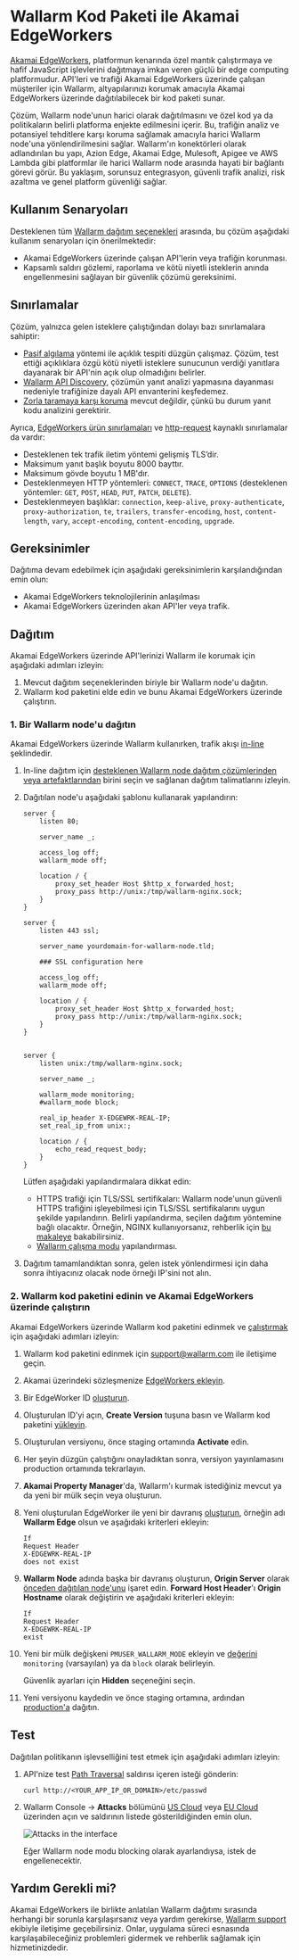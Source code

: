 [ptrav-attack-docs]:                ../../attacks-vulns-list.md#path-traversal
[attacks-in-ui-image]:              ../../images/admin-guides/test-attacks-quickstart.png

# Wallarm Kod Paketi ile Akamai EdgeWorkers

[Akamai EdgeWorkers](https://techdocs.akamai.com/edgeworkers/docs), platformun kenarında özel mantık çalıştırmaya ve hafif JavaScript işlevlerini dağıtmaya imkan veren güçlü bir edge computing platformudur. API'leri ve trafiği Akamai EdgeWorkers üzerinde çalışan müşteriler için Wallarm, altyapılarınızı korumak amacıyla Akamai EdgeWorkers üzerinde dağıtılabilecek bir kod paketi sunar.

Çözüm, Wallarm node'unun harici olarak dağıtılmasını ve özel kod ya da politikaların belirli platforma enjekte edilmesini içerir. Bu, trafiğin analiz ve potansiyel tehditlere karşı koruma sağlamak amacıyla harici Wallarm node'una yönlendirilmesini sağlar. Wallarm'ın konektörleri olarak adlandırılan bu yapı, Azion Edge, Akamai Edge, Mulesoft, Apigee ve AWS Lambda gibi platformlar ile harici Wallarm node arasında hayati bir bağlantı görevi görür. Bu yaklaşım, sorunsuz entegrasyon, güvenli trafik analizi, risk azaltma ve genel platform güvenliği sağlar.

## Kullanım Senaryoları

Desteklenen tüm [Wallarm dağıtım seçenekleri](../supported-deployment-options.md) arasında, bu çözüm aşağıdaki kullanım senaryoları için önerilmektedir:

* Akamai EdgeWorkers üzerinde çalışan API'lerin veya trafiğin korunması.
* Kapsamlı saldırı gözlemi, raporlama ve kötü niyetli isteklerin anında engellenmesini sağlayan bir güvenlik çözümü gereksinimi.

## Sınırlamalar

Çözüm, yalnızca gelen isteklere çalıştığından dolayı bazı sınırlamalara sahiptir:

* [Pasif algılama](../../about-wallarm/detecting-vulnerabilities.md#passive-detection) yöntemi ile açıklık tespiti düzgün çalışmaz. Çözüm, test ettiği açıklıklara özgü kötü niyetli isteklere sunucunun verdiği yanıtlara dayanarak bir API'nin açık olup olmadığını belirler.
* [Wallarm API Discovery](../../api-discovery/overview.md), çözümün yanıt analizi yapmasına dayanması nedeniyle trafiğinize dayalı API envanterini keşfedemez.
* [Zorla taramaya karşı koruma](../../admin-en/configuration-guides/protecting-against-bruteforce.md) mevcut değildir, çünkü bu durum yanıt kodu analizini gerektirir.

Ayrıca, [EdgeWorkers ürün sınırlamaları](https://techdocs.akamai.com/edgeworkers/docs/limitations) ve [http-request](https://techdocs.akamai.com/edgeworkers/docs/http-request) kaynaklı sınırlamalar da vardır:

* Desteklenen tek trafik iletim yöntemi gelişmiş TLS’dir.
* Maksimum yanıt başlık boyutu 8000 bayttır.
* Maksimum gövde boyutu 1 MB'dır.
* Desteklenmeyen HTTP yöntemleri: `CONNECT`, `TRACE`, `OPTIONS` (desteklenen yöntemler: `GET`, `POST`, `HEAD`, `PUT`, `PATCH`, `DELETE`).
* Desteklenmeyen başlıklar: `connection`, `keep-alive`, `proxy-authenticate`, `proxy-authorization`, `te`, `trailers`, `transfer-encoding`, `host`, `content-length`, `vary`, `accept-encoding`, `content-encoding`, `upgrade`.

## Gereksinimler

Dağıtıma devam edebilmek için aşağıdaki gereksinimlerin karşılandığından emin olun:

* Akamai EdgeWorkers teknolojilerinin anlaşılması
* Akamai EdgeWorkers üzerinden akan API'ler veya trafik.

## Dağıtım

Akamai EdgeWorkers üzerinde API'lerinizi Wallarm ile korumak için aşağıdaki adımları izleyin:

1. Mevcut dağıtım seçeneklerinden biriyle bir Wallarm node'u dağıtın.
1. Wallarm kod paketini elde edin ve bunu Akamai EdgeWorkers üzerinde çalıştırın.

### 1. Bir Wallarm node'u dağıtın

Akamai EdgeWorkers üzerinde Wallarm kullanırken, trafik akışı [in-line](../inline/overview.md) şeklindedir.

1. In-line dağıtım için [desteklenen Wallarm node dağıtım çözümlerinden veya artefaktlarından](../supported-deployment-options.md#in-line) birini seçin ve sağlanan dağıtım talimatlarını izleyin.
1. Dağıtılan node'u aşağıdaki şablonu kullanarak yapılandırın:

    ```
    server {
        listen 80;

        server_name _;

        access_log off;
        wallarm_mode off;

        location / {
            proxy_set_header Host $http_x_forwarded_host;
            proxy_pass http://unix:/tmp/wallarm-nginx.sock;
        }
    }

    server {
        listen 443 ssl;

        server_name yourdomain-for-wallarm-node.tld;

        ### SSL configuration here

        access_log off;
        wallarm_mode off;

        location / {
            proxy_set_header Host $http_x_forwarded_host;
            proxy_pass http://unix:/tmp/wallarm-nginx.sock;
        }
    }


    server {
        listen unix:/tmp/wallarm-nginx.sock;
        
        server_name _;
        
        wallarm_mode monitoring;
        #wallarm_mode block;

        real_ip_header X-EDGEWRK-REAL-IP;
        set_real_ip_from unix:;

        location / {
            echo_read_request_body;
        }
    }
    ```

    Lütfen aşağıdaki yapılandırmalara dikkat edin:

    * HTTPS trafiği için TLS/SSL sertifikaları: Wallarm node'unun güvenli HTTPS trafiğini işleyebilmesi için TLS/SSL sertifikalarını uygun şekilde yapılandırın. Belirli yapılandırma, seçilen dağıtım yöntemine bağlı olacaktır. Örneğin, NGINX kullanıyorsanız, rehberlik için [bu makaleye](https://docs.nginx.com/nginx/admin-guide/security-controls/terminating-ssl-http/) bakabilirsiniz.
    * [Wallarm çalışma modu](../../admin-en/configure-wallarm-mode.md) yapılandırması.
1. Dağıtım tamamlandıktan sonra, gelen istek yönlendirmesi için daha sonra ihtiyacınız olacak node örneği IP'sini not alın.

### 2. Wallarm kod paketini edinin ve Akamai EdgeWorkers üzerinde çalıştırın

Akamai EdgeWorkers üzerinde Wallarm kod paketini edinmek ve [çalıştırmak](https://techdocs.akamai.com/edgeworkers/docs/deploy-hello-world-1) için aşağıdaki adımları izleyin:

1. Wallarm kod paketini edinmek için [support@wallarm.com](mailto:support@wallarm.com) ile iletişime geçin.
1. Akamai üzerindeki sözleşmenize [EdgeWorkers ekleyin](https://techdocs.akamai.com/edgeworkers/docs/add-edgeworkers-to-contract).
1. Bir EdgeWorker ID [oluşturun](https://techdocs.akamai.com/edgeworkers/docs/create-an-edgeworker-id).
1. Oluşturulan ID'yi açın, **Create Version** tuşuna basın ve Wallarm kod paketini [yükleyin](https://techdocs.akamai.com/edgeworkers/docs/deploy-hello-world-1).
1. Oluşturulan versiyonu, önce staging ortamında **Activate** edin.
1. Her şeyin düzgün çalıştığını onayladıktan sonra, versiyon yayınlamasını production ortamında tekrarlayın.
1. **Akamai Property Manager**'da, Wallarm'ı kurmak istediğiniz mevcut ya da yeni bir mülk seçin veya oluşturun.
1. Yeni oluşturulan EdgeWorker ile yeni bir davranış [oluşturun](https://techdocs.akamai.com/edgeworkers/docs/add-the-edgeworker-behavior-1), örneğin adı **Wallarm Edge** olsun ve aşağıdaki kriterleri ekleyin:

    ```
    If 
    Request Header 
    X-EDGEWRK-REAL-IP 
    does not exist
    ```
1. **Wallarm Node** adında başka bir davranış oluşturun, **Origin Server** olarak [önceden dağıtılan node'unu](#1-deploy-a-wallarm-node) işaret edin. **Forward Host Header**'ı **Origin Hostname** olarak değiştirin ve aşağıdaki kriterleri ekleyin:

    ```
    If 
    Request Header 
    X-EDGEWRK-REAL-IP 
    exist
    ```
1. Yeni bir mülk değişkeni `PMUSER_WALLARM_MODE` ekleyin ve [değerini](../../admin-en/configure-wallarm-mode.md) `monitoring` (varsayılan) ya da `block` olarak belirleyin.
    
    Güvenlik ayarları için **Hidden** seçeneğini seçin.
1. Yeni versiyonu kaydedin ve önce staging ortamına, ardından [production'a](https://techdocs.akamai.com/api-acceleration/docs/test-stage) dağıtın.

## Test

Dağıtılan politikanın işlevselliğini test etmek için aşağıdaki adımları izleyin:

1. API'nize test [Path Traversal][ptrav-attack-docs] saldırısı içeren isteği gönderin:

    ```
    curl http://<YOUR_APP_IP_OR_DOMAIN>/etc/passwd
    ```
1. Wallarm Console → **Attacks** bölümünü [US Cloud](https://us1.my.wallarm.com/attacks) veya [EU Cloud](https://my.wallarm.com/attacks) üzerinden açın ve saldırının listede gösterildiğinden emin olun.
    
    ![Attacks in the interface][attacks-in-ui-image]

    Eğer Wallarm node modu blocking olarak ayarlandıysa, istek de engellenecektir.

## Yardım Gerekli mi?

Akamai EdgeWorkers ile birlikte anlatılan Wallarm dağıtımı sırasında herhangi bir sorunla karşılaşırsanız veya yardım gerekirse, [Wallarm support](mailto:support@wallarm.com) ekibiyle iletişime geçebilirsiniz. Onlar, uygulama süreci esnasında karşılaşabileceğiniz problemleri gidermek ve rehberlik sağlamak için hizmetinizdedir.